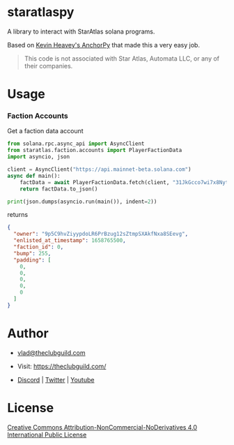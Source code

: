 # staratlaspy

A library to interact with StarAtlas solana programs.

Based on [Kevin Heavey's AnchorPy](https://kevinheavey.github.io/anchorpy/) that made this
a very easy job.

> This code is not associated with Star Atlas, Automata LLC, or any of their companies.


# Usage


### Faction Accounts
Get a faction data account

```python
from solana.rpc.async_api import AsyncClient
from staratlas.faction.accounts import PlayerFactionData
import asyncio, json

client = AsyncClient("https://api.mainnet-beta.solana.com")
async def main():
    factData = await PlayerFactionData.fetch(client, "31JkGcco7wi7x8Nyt48movzDiWqpr1dXeDSbKc6EpCga")
    return factData.to_json()

print(json.dumps(asyncio.run(main()), indent=2))
```
returns
```json
{
  "owner": "9p5C9hvZiyypdoLR6PrBzug12sZtmpSXAkfNxa8SEevg",
  "enlisted_at_timestamp": 1658765500,
  "faction_id": 0,
  "bump": 255,
  "padding": [
    0,
    0,
    0,
    0,
    0
  ]
}
```

# Author

* vlad@theclubguild.com

* Visit: https://theclubguild.com/

* [Discord](https://discord.gg/the-sa-club) | [Twitter](https://twitter.com/TheClubGuild)
| [Youtube](https://www.youtube.com/channel/UCMTp0p-oOsZB8UETrCr53XA?sub_confirmation=1)

# License

[Creative Commons Attribution-NonCommercial-NoDerivatives 4.0 International Public License](LICENSE.txt)
